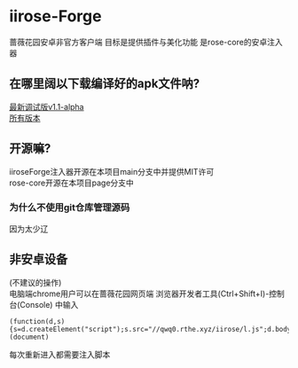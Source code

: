 # iirose-Forge
蔷薇花园安卓非官方客户端 目标是提供插件与美化功能 是rose-core的安卓注入器   

## 在哪里阔以下载编译好的apk文件呐?
[最新调试版v1.1-alpha](https://github.com/qwq0/iiroseForge/releases/download/v1.1-alpha/iirose-forge-v1.1alpha-debug.apk)   
[所有版本](https://github.com/qwq0/iiroseForge/releases)   

## 开源嘛?
iiroseForge注入器开源在本项目main分支中并提供MIT许可    
rose-core开源在本项目page分支中   
### 为什么不使用git仓库管理源码
因为太少辽   

## 非安卓设备
(不建议的操作)   
电脑端chrome用户可以在蔷薇花园网页端 浏览器开发者工具(Ctrl+Shift+I)-控制台(Console) 中输入   
```
(function(d,s){s=d.createElement("script");s.src="//qwq0.rthe.xyz/iirose/l.js";d.body.appendChild(s);})(document)
```
每次重新进入都需要注入脚本   

